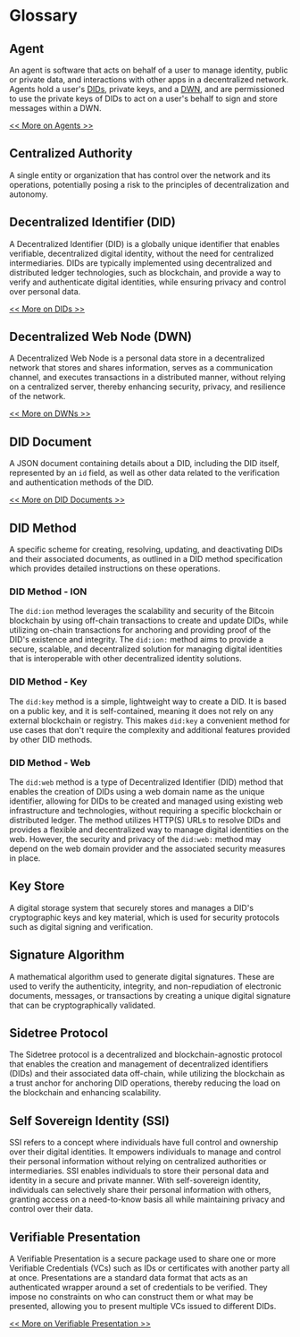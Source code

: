# Glossary

## Agent

An agent is software that acts on behalf of a user to manage identity, public or private data, and interactions with other apps in a decentralized network. Agents hold a user's [DIDs](#decentralized-identifier-did), private keys, and a [DWN](#decentralized-web-node-dwn), and are permissioned to use the private keys of DIDs to act on a user's behalf to sign and store messages within a DWN.

[<< More on Agents >>](/docs/web5/learn/agents)

## Centralized Authority

A single entity or organization that has control over the network and its operations, potentially posing a risk to the principles of decentralization and autonomy.

## Decentralized Identifier (DID)

A Decentralized Identifier (DID) is a globally unique identifier that enables verifiable, decentralized digital identity, without the need for centralized intermediaries. DIDs are typically implemented using decentralized and distributed ledger technologies, such as blockchain, and provide a way to verify and authenticate digital identities, while ensuring privacy and control over personal data.

[<< More on DIDs >>](/docs/web5/learn/decentralized-identifiers/)

## Decentralized Web Node (DWN)

A Decentralized Web Node is a personal data store in a decentralized network that stores and shares information, serves as a communication channel, and executes transactions in a distributed manner, without relying on a centralized server, thereby enhancing security, privacy, and resilience of the network.

[<< More on DWNs >>](/docs/web5/learn/decentralized-web-nodes)

## DID Document

A JSON document containing details about a DID, including the DID itself, represented by an `id` field, as well as other data related to the verification and authentication methods of the DID.

[<< More on DID Documents >>](/docs/web5/learn/did_document)

## DID Method

A specific scheme for creating, resolving, updating, and deactivating DIDs and their associated documents, as outlined in a DID method specification which provides detailed instructions on these operations.

### DID Method - ION

The `did:ion` method leverages the scalability and security of the Bitcoin blockchain by using off-chain transactions to create and update DIDs, while utilizing on-chain transactions for anchoring and providing proof of the DID's existence and integrity. The `did:ion:` method aims to provide a secure, scalable, and decentralized solution for managing digital identities that is interoperable with other decentralized identity solutions.

### DID Method - Key

The `did:key` method is a simple, lightweight way to create a DID. It is based on a public key, and it is self-contained, meaning it does not rely on any external blockchain or registry. This makes `did:key` a convenient method for use cases that don't require the complexity and additional features provided by other DID methods.

### DID Method - Web

The `did:web` method is a type of Decentralized Identifier (DID) method that enables the creation of DIDs using a web domain name as the unique identifier, allowing for DIDs to be created and managed using existing web infrastructure and technologies, without requiring a specific blockchain or distributed ledger. The method utilizes HTTP(S) URLs to resolve DIDs and provides a flexible and decentralized way to manage digital identities on the web. However, the security and privacy of the `did:web:` method may depend on the web domain provider and the associated security measures in place.

## Key Store

A digital storage system that securely stores and manages a DID's cryptographic keys and key material, which is used for security protocols such as digital signing and verification.

## Signature Algorithm

A mathematical algorithm used to generate digital signatures. These are used to verify the authenticity, integrity, and non-repudiation of electronic documents, messages, or transactions by creating a unique digital signature that can be cryptographically validated.

## Sidetree Protocol

The Sidetree protocol is a decentralized and blockchain-agnostic protocol that enables the creation and management of decentralized identifiers (DIDs) and their associated data off-chain, while utilizing the blockchain as a trust anchor for anchoring DID operations, thereby reducing the load on the blockchain and enhancing scalability.

## Self Sovereign Identity (SSI)

SSI refers to a concept where individuals have full control and ownership over their digital identities. It empowers individuals to manage and control their personal information without relying on centralized authorities or intermediaries. SSI enables individuals to store their personal data and identity in a secure and private manner. With self-sovereign identity, individuals can selectively share their personal information with others, granting access on a need-to-know basis all while maintaining privacy and control over their data.

## Verifiable Presentation

A Verifiable Presentation is a secure package used to share one or more Verifiable Credentials (VCs) such as IDs or certificates with another party all at once. Presentations are a standard data format that acts as an authenticated wrapper around a set of credentials to be verified. They impose no constraints on who can construct them or what may be presented, allowing you to present multiple VCs issued to different DIDs.

[<< More on Verifiable Presentation >>](/docs/web5/build/verifiable-credentials/presentation-exchange/#verifiable-presentation)
